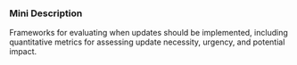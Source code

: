### Mini Description

Frameworks for evaluating when updates should be implemented, including quantitative metrics for assessing update necessity, urgency, and potential impact.
